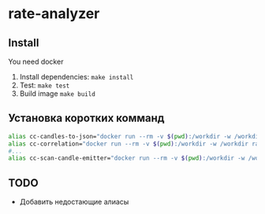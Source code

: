 
# rate-analyzer

## Install

You need docker

1. Install dependencies: `make install`
2. Test: `make test`
3. Build image `make build`

## Установка коротких комманд

```bash
alias cc-candles-to-json="docker run --rm -v $(pwd):/workdir -w /workdir rate-analyzer:latest /app/bin/candles-to-json.php"
alias cc-correlation="docker run --rm -v $(pwd):/workdir -w /workdir rate-analyzer:latest /app/bin/correlation.php"
#...
alias cc-scan-candle-emitter="docker run --rm -v $(pwd):/workdir -w /workdir rate-analyzer:latest /app/bin/scan-candle-emitter.php"
```

## TODO

- Добавить недостающие алиасы

